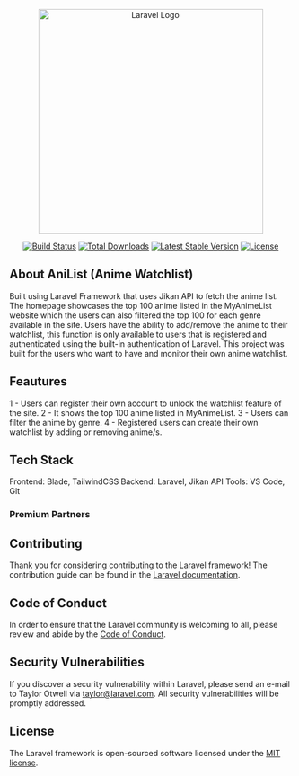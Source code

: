 <p align="center"><a href="https://laravel.com" target="_blank"><img src="https://raw.githubusercontent.com/laravel/art/master/logo-lockup/5%20SVG/2%20CMYK/1%20Full%20Color/laravel-logolockup-cmyk-red.svg" width="400" alt="Laravel Logo"></a></p>

<p align="center">
<a href="https://github.com/laravel/framework/actions"><img src="https://github.com/laravel/framework/workflows/tests/badge.svg" alt="Build Status"></a>
<a href="https://packagist.org/packages/laravel/framework"><img src="https://img.shields.io/packagist/dt/laravel/framework" alt="Total Downloads"></a>
<a href="https://packagist.org/packages/laravel/framework"><img src="https://img.shields.io/packagist/v/laravel/framework" alt="Latest Stable Version"></a>
<a href="https://packagist.org/packages/laravel/framework"><img src="https://img.shields.io/packagist/l/laravel/framework" alt="License"></a>
</p>

## About AniList (Anime Watchlist)

Built using Laravel Framework that uses Jikan API to fetch the anime list. The homepage showcases the top 100 anime listed in the MyAnimeList website which the users can also filtered the top 100 for each genre available in the site. Users have the ability to add/remove the anime to their watchlist, this function is only available to users that is registered and authenticated using the built-in authentication of Laravel. This project was built for the users who want to have and monitor their own anime watchlist.



## Feautures

1 - Users can register their own account to unlock the watchlist feature of the site.
2 - It shows the top 100 anime listed in MyAnimeList.
3 - Users can filter the anime by genre.
4 - Registered users can create their own watchlist by adding or removing anime/s.

## Tech Stack

Frontend: Blade, TailwindCSS
Backend: Laravel, Jikan API
Tools: VS Code, Git

### Premium Partners



## Contributing

Thank you for considering contributing to the Laravel framework! The contribution guide can be found in the [Laravel documentation](https://laravel.com/docs/contributions).

## Code of Conduct

In order to ensure that the Laravel community is welcoming to all, please review and abide by the [Code of Conduct](https://laravel.com/docs/contributions#code-of-conduct).

## Security Vulnerabilities

If you discover a security vulnerability within Laravel, please send an e-mail to Taylor Otwell via [taylor@laravel.com](mailto:taylor@laravel.com). All security vulnerabilities will be promptly addressed.

## License

The Laravel framework is open-sourced software licensed under the [MIT license](https://opensource.org/licenses/MIT).
